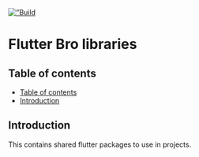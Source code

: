 <!--
SPDX-FileCopyrightText: 2024 Benoit Rolandeau <borlnov.obsessio@gmail.com>

SPDX-License-Identifier: MIT
-->

<a href="https://github.com/borlnov/flutterbrolibs/actions">
<img src="https://github.com/borlnov/flutterbrolibs/workflows/flutter_unit_tests/badge.svg" alt=”Build Status”>
</a>

# Flutter Bro libraries <!-- omit from toc -->

## Table of contents

- [Table of contents](#table-of-contents)
- [Introduction](#introduction)

## Introduction

This contains shared flutter packages to use in projects.
